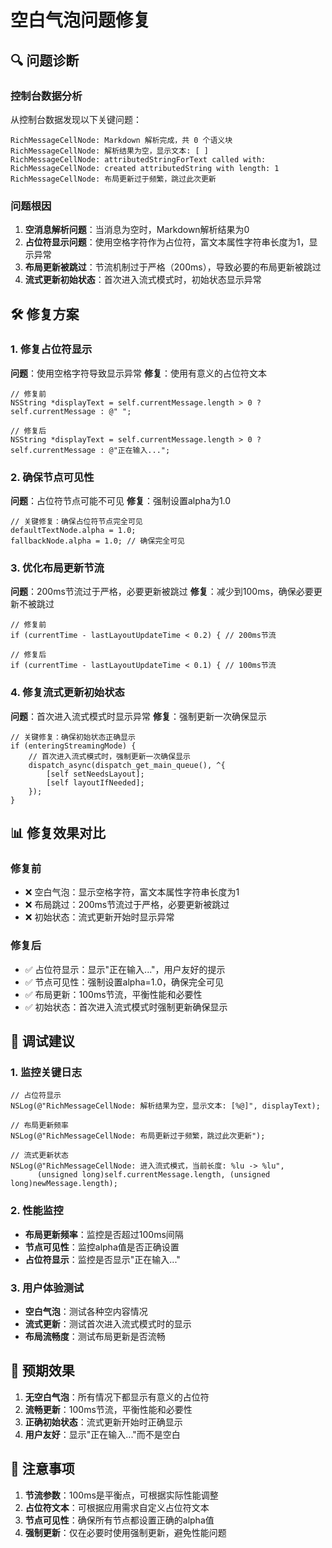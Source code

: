 # 空白气泡问题修复

## 🔍 问题诊断

### 控制台数据分析

从控制台数据发现以下关键问题：

```
RichMessageCellNode: Markdown 解析完成，共 0 个语义块
RichMessageCellNode: 解析结果为空，显示文本: [ ]
RichMessageCellNode: attributedStringForText called with:
RichMessageCellNode: created attributedString with length: 1
RichMessageCellNode: 布局更新过于频繁，跳过此次更新
```

### 问题根因

1. **空消息解析问题**：当消息为空时，Markdown解析结果为0
2. **占位符显示问题**：使用空格字符作为占位符，富文本属性字符串长度为1，显示异常
3. **布局更新被跳过**：节流机制过于严格（200ms），导致必要的布局更新被跳过
4. **流式更新初始状态**：首次进入流式模式时，初始状态显示异常

## 🛠️ 修复方案

### 1. 修复占位符显示

**问题**：使用空格字符导致显示异常
**修复**：使用有意义的占位符文本

```objc
// 修复前
NSString *displayText = self.currentMessage.length > 0 ? self.currentMessage : @" ";

// 修复后
NSString *displayText = self.currentMessage.length > 0 ? self.currentMessage : @"正在输入...";
```

### 2. 确保节点可见性

**问题**：占位符节点可能不可见
**修复**：强制设置alpha为1.0

```objc
// 关键修复：确保占位符节点完全可见
defaultTextNode.alpha = 1.0;
fallbackNode.alpha = 1.0; // 确保完全可见
```

### 3. 优化布局更新节流

**问题**：200ms节流过于严格，必要更新被跳过
**修复**：减少到100ms，确保必要更新不被跳过

```objc
// 修复前
if (currentTime - lastLayoutUpdateTime < 0.2) { // 200ms节流

// 修复后
if (currentTime - lastLayoutUpdateTime < 0.1) { // 100ms节流
```

### 4. 修复流式更新初始状态

**问题**：首次进入流式模式时显示异常
**修复**：强制更新一次确保显示

```objc
// 关键修复：确保初始状态正确显示
if (enteringStreamingMode) {
    // 首次进入流式模式时，强制更新一次确保显示
    dispatch_async(dispatch_get_main_queue(), ^{
        [self setNeedsLayout];
        [self layoutIfNeeded];
    });
}
```

## 📊 修复效果对比

### 修复前
- ❌ 空白气泡：显示空格字符，富文本属性字符串长度为1
- ❌ 布局跳过：200ms节流过于严格，必要更新被跳过
- ❌ 初始状态：流式更新开始时显示异常

### 修复后
- ✅ 占位符显示：显示"正在输入..."，用户友好的提示
- ✅ 节点可见性：强制设置alpha=1.0，确保完全可见
- ✅ 布局更新：100ms节流，平衡性能和必要性
- ✅ 初始状态：首次进入流式模式时强制更新确保显示

## 🔧 调试建议

### 1. 监控关键日志
```objc
// 占位符显示
NSLog(@"RichMessageCellNode: 解析结果为空，显示文本: [%@]", displayText);

// 布局更新频率
NSLog(@"RichMessageCellNode: 布局更新过于频繁，跳过此次更新");

// 流式更新状态
NSLog(@"RichMessageCellNode: 进入流式模式，当前长度: %lu -> %lu", 
      (unsigned long)self.currentMessage.length, (unsigned long)newMessage.length);
```

### 2. 性能监控
- **布局更新频率**：监控是否超过100ms间隔
- **节点可见性**：监控alpha值是否正确设置
- **占位符显示**：监控是否显示"正在输入..."

### 3. 用户体验测试
- **空白气泡**：测试各种空内容情况
- **流式更新**：测试首次进入流式模式时的显示
- **布局流畅度**：测试布局更新是否流畅

## 🎯 预期效果

1. **无空白气泡**：所有情况下都显示有意义的占位符
2. **流畅更新**：100ms节流，平衡性能和必要性
3. **正确初始状态**：流式更新开始时正确显示
4. **用户友好**：显示"正在输入..."而不是空白

## 🚨 注意事项

1. **节流参数**：100ms是平衡点，可根据实际性能调整
2. **占位符文本**：可根据应用需求自定义占位符文本
3. **节点可见性**：确保所有节点都设置正确的alpha值
4. **强制更新**：仅在必要时使用强制更新，避免性能问题














































